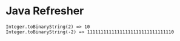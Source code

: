 # Java Refresher


```
Integer.toBinaryString(2) => 10
Integer.toBinaryString(-2) => 11111111111111111111111111111110

```

